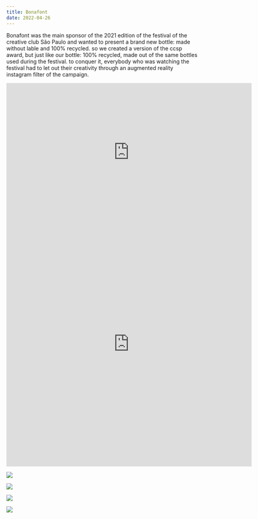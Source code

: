 ```yaml
---
title: Bonafont
date: 2022-04-26
---
```

<div class="post-container">

  <div class="img-idea">

  </div>
  <div class="text-idea">

Bonafont was the main sponsor of the 2021 edition of the festival of the creative club São Paulo and wanted to present a brand new bottle: made without lable and 100% recycled. so we created a version of the ccsp award, but just like our bottle: 100% recycled, made out of the same bottles used during the festival. to conquer it, everybody who was watching the festival had to let out their creativity through an augmented reality instagram filter of the campaign.

  </div>

  </div>

<iframe src="https://player.vimeo.com/video/612871872?h=588a01551b&title=0&byline=0&portrait=0" width="640" height="360" frameborder="0" allow="autoplay; fullscreen; picture-in-picture" allowfullscreen></iframe>



<div class="img-row">

<iframe src="https://player.vimeo.com/video/613121361?h=ae8d6f6837&title=0&byline=0&portrait=0" width="640" height="640" frameborder="0" allow="autoplay; fullscreen; picture-in-picture" allowfullscreen></iframe>

![](https://ucarecdn.com/df31f6ce-ffa0-41a0-a26d-c43b9a196c4f/)

</div>

<div class="img-row">

![](https://ucarecdn.com/b325cedb-68c5-4261-a604-8e4784d3ef71/)

![](https://ucarecdn.com/a3ca0731-620a-4b2f-8a0f-b9470c6b7006/)

![](https://ucarecdn.com/14682103-b1ff-4784-886a-ca62bfb20ce5/)

</div>

<div class="img-row">







</div>